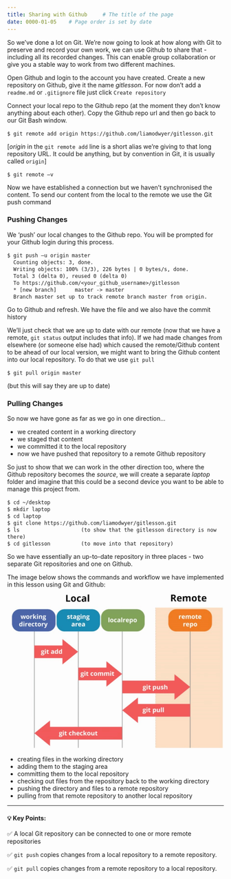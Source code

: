 ```yaml
---
title: Sharing with Github     # The title of the page
date: 0000-01-05    # Page order is set by date
---
```


So we’ve done a lot on Git. We’re now going to look at how along with Git to preserve and record your own work, we can use Github to share that - including all its recorded changes. This can enable group collaboration or give you a stable way to work from two different machines.

Open Github and login to the account you have created. Create a new repository on Github, give it the name _gitlesson_. For now don’t add a `readme.md` or `.gitignore` file just click `Create repository`

Connect your local repo to the Github repo (at the moment they don’t know anything about each other). Copy the Github repo url and then go back to our Git Bash window.

```
$ git remote add origin https://github.com/liamodwyer/gitlesson.git
```
[_origin_ in the `git remote add` line is a short alias we’re giving to that long repository URL. It could be anything, but by convention in Git, it is usually called `origin`]
```
$ git remote –v
```
Now we have established a connection but we haven’t synchronised the content. To send our content from the local to the remote we use the Git push command

### Pushing Changes

We ‘push’ our local changes to the Github repo. You will be prompted for your Github login during this process.

```
$ git push –u origin master		
  Counting objects: 3, done.
  Writing objects: 100% (3/3), 226 bytes | 0 bytes/s, done.
  Total 3 (delta 0), reused 0 (delta 0)
  To https://github.com/<your_github_username>/gitlesson
  * [new branch]      master -> master
  Branch master set up to track remote branch master from origin.
```
Go to Github and refresh. We have the file and we also have the commit history

We’ll just check that we are up to date with our remote (now that we have a remote, `git status` output includes that info). If we had made changes from elsewhere (or someone else had) which caused the remote/Github content to be ahead of our local version, we might want to bring the Github content into our local repository. To do that we use `git pull`
```
$ git pull origin master
```
(but this will say they are up to date)

### Pulling Changes

So now we have gone as far as we go in one direction...
* we created content in a working directory
* we staged that content
* we committed it to the local repository
* now we have pushed that repository to a remote Github repository

So just to show that we can work in the other direction too, where the Github repository becomes the _source_, we will create a separate _laptop_ folder and imagine that this could be a second device you want to be able to manage this project from.
```
$ cd ~/desktop
$ mkdir laptop
$ cd laptop
$ git clone https://github.com/liamodwyer/gitlesson.git
$ ls 					(to show that the gitlesson directory is now there)
$ cd gitlesson 			(to move into that repository)
```
So we have essentially an up-to-date repository in three places - two separate Git repositories and one on Github.

The image below shows the commands and workflow we have implemented in this lesson using Git and Github:

<p align="center">
  <img src="./assets/images/gitlocalremote.jpg">
</p>

* creating files in the working directory
* adding them to the staging area
* committing them to the local repository
* checking out files from the repository back to the working directory
* pushing the directory and files to a remote repository
* pulling from that remote repository to another local repository

---

#### 💡 Key Points:

✅ A local Git repository can be connected to one or more remote repositories

✅ `git push` copies changes from a local repository to a remote repository.

✅ `git pull` copies changes from a remote repository to a local repository.
